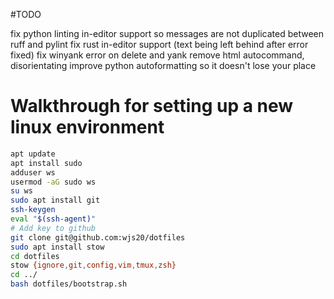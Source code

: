 #TODO

fix python linting in-editor support so messages are not duplicated between ruff and pylint
fix rust in-editor support (text being left behind after error fixed)
fix winyank error on delete and yank
remove html autocommand, disorientating
improve python autoformatting so it doesn't lose your place


# Walkthrough for setting up a new linux environment

```bash
apt update
apt install sudo
adduser ws
usermod -aG sudo ws
su ws
sudo apt install git
ssh-keygen
eval "$(ssh-agent)"
# Add key to github
git clone git@github.com:wjs20/dotfiles
sudo apt install stow
cd dotfiles
stow {ignore,git,config,vim,tmux,zsh}
cd ../
bash dotfiles/bootstrap.sh
```
